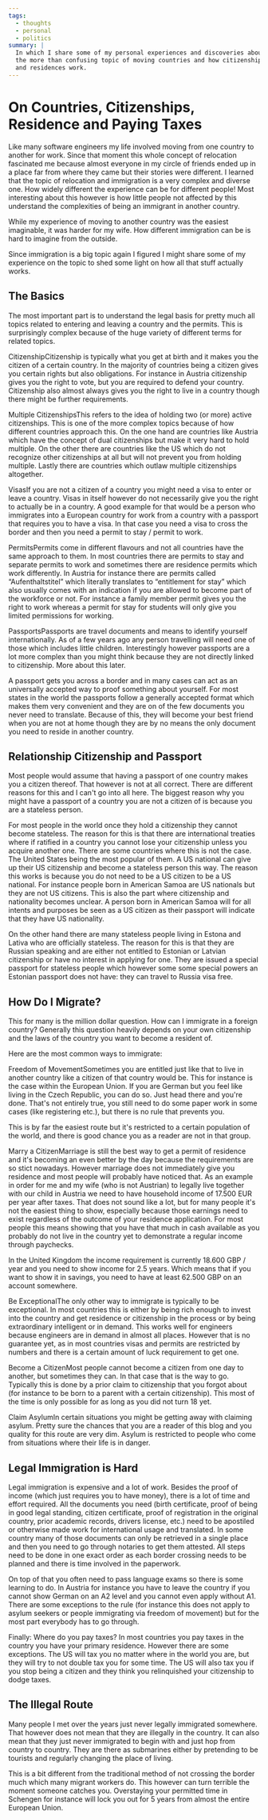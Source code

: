 ```yaml
---
tags:
  - thoughts
  - personal
  - politics
summary: |
  In which I share some of my personal experiences and discoveries about
  the more than confusing topic of moving countries and how citizenships
  and residences work.
---
```


# On Countries, Citizenships, Residence and Paying Taxes

Like many software engineers my life involved moving from one country to
another for work.  Since that moment this whole concept of relocation
fascinated me because almost everyone in my circle of friends ended up in
a place far from where they came but their stories were different.
I learned that the topic of relocation and immigration is a very complex
and diverse one.  How widely different the experience can be for different
people!  Most interesting about this however is how little people not
affected by this understand the complexities of being an immigrant in
another country.

While my experience of moving to another country was the easiest
imaginable, it was harder for my wife.  How different immigration can be
is hard to imagine from the outside.

Since immigration is a big topic again I figured I might share some of my
experience on the topic to shed some light on how all that stuff actually
works.

## The Basics

The most important part is to understand the legal basis for pretty much
all topics related to entering and leaving a country and the permits.
This is surprisingly complex because of the huge variety of different
terms for related topics.

CitizenshipCitizenship is typically what you get at birth and it makes you the
citizen of a certain country.  In the majority of countries being a
citizen gives you certain rights but also obligations.  For instance
in Austria citizenship gives you the right to vote, but you are
required to defend your country.  Citizenship also almost always gives
you the right to live in a country though there might be further
requirements.

Multiple CitizenshipsThis refers to the idea of holding two (or more) active citizenships.
This is one of the more complex topics because of how different
countries approach this.  On the one hand are countries like Austria
which have the concept of dual citizenships but make it very hard to
hold multiple.  On the other there are countries like the US which do
not recognize other citizenships at all but will not prevent you from
holding multiple.  Lastly there are countries which outlaw multiple
citizenships altogether.

VisasIf you are not a citizen of a country you might need a visa to enter
or leave a country.  Visas in itself however do not necessarily give
you the right to actually be in a country.  A good example for that
would be a person who immigrates into a European country for work from
a country with a passport that requires you to have a visa.  In that
case you need a visa to cross the border and then you need a permit to
stay / permit to work.

PermitsPermits come in different flavours and not all countries have the same
approach to them.  In most countries there are permits to stay and
separate permits to work and sometimes there are residence permits
which work differently.  In Austria for instance there are permits
called “Aufenthaltstitel” which literally translates to “entitlement
for stay” which also usually comes with an indication if you are
allowed to become part of the workforce or not.  For instance a family
member permit gives you the right to work whereas a permit for stay
for students will only give you limited permissions for working.

PassportsPassports are travel documents and means to identify yourself
internationally.  As of a few years ago any person travelling will
need one of those which includes little children.  Interestingly
however passports are a lot more complex than you might think because
they are not directly linked to citizenship.  More about this later.

A passport gets you across a border and in many cases can act as an
universally accepted way to proof something about yourself.  For most
states in the world the passports follow a generally accepted format
which makes them very convenient and they are on of the few documents
you never need to translate.  Because of this, they will become your
best friend when you are not at home though they are by no means the
only document you need to reside in another country.

## Relationship Citizenship and Passport

Most people would assume that having a passport of one country makes you a
citizen thereof.  That however is not at all correct.  There are different
reasons for this and I can't go into all here.  The biggest reason why you
might have a passport of a country you are not a citizen of is because you
are a stateless person.

For most people in the world once they hold a citizenship they cannot
become stateless.  The reason for this is that there are international
treaties where if ratified in a country you cannot lose your citizenship
unless you acquire another one.  There are some countries where this is
not the case.  The United States being the most popular of them.  A US
national can give up their US citizenship and become a stateless person
this way.  The reason this works is because you do not need to be a US
citizen to be a US national.  For instance people born in American Samoa
are US nationals but they are not US citizens.  This is also the part
where citizenship and nationality becomes unclear.  A person born in
American Samoa will for all intents and purposes be seen as a US citizen
as their passport will indicate that they have US nationality.

On the other hand there are many stateless people living in Estona and
Lativa who are officially stateless.  The reason for this is that they are
Russian speaking and are either not entitled to Estonian or Latvian
citizenship or have no interest in applying for one.  They are issued a
special passport for stateless people which however some some special
powers an Estonian passport does not have: they can travel to Russia visa
free.

## How Do I Migrate?

This for many is the million dollar question.  How can I immigrate in a
foreign country?  Generally this question heavily depends on your own
citizenship and the laws of the country you want to become a resident of.

Here are the most common ways to immigrate:

Freedom of MovementSometimes you are entitled just like that to live in another country
like a citizen of that country would be.  This for instance is the
case within the European Union.  If you are German but you feel like
living in the Czech Republic, you can do so.  Just head there and
you're done.  That's not entirely true, you still need to do some
paper work in some cases (like registering etc.), but there is no rule
that prevents you.

This is by far the easiest route but it's restricted to a certain
population of the world, and there is good chance you as a reader are
not in that group.

Marry a CitizenMarriage is still the best way to get a permit of residence and it's
becoming an even better by the day because the requirements are so
stict nowadays.  However marriage does not immediately give you
residence and most people will probably have noticed that.  As an
example in order for me and my wife (who is not Austrian) to legally
live together with our child in Austria we need to have household
income of 17.500 EUR per year after taxes.  That does not sound like a
lot, but for many people it's not the easiest thing to show,
especially because those earnings need to exist regardless of the
outcome of your residence application.  For most people this means
showing that you have that much in cash available as you probably do
not live in the country yet to demonstrate a regular income through
paychecks.

In the United Kingdom the income requirement is currently 18.600 GBP /
year and you need to show income for 2.5 years.  Which means that if
you want to show it in savings, you need to have at least 62.500 GBP
on an account somewhere.

Be ExceptionalThe only other way to immigrate is typically to be exceptional.  In
most countries this is either by being rich enough to invest into the
country and get residence or citizenship in the process or by being
extraordinary intelligent or in demand.  This works well for engineers
because engineers are in demand in almost all places.  However that is
no guarantee yet, as in most countries visas and permits are
restricted by numbers and there is a certain amount of luck
requirement to get one.

Become a CitizenMost people cannot become a citizen from one day to another, but
sometimes they can.  In that case that is the way to go.  Typically
this is done by a prior claim to citizenship that you forgot about
(for instance to be born to a parent with a certain citizenship).
This most of the time is only possible for as long as you did not turn
18 yet.

Claim AsylumIn certain situations you might be getting away with claiming asylum.
Pretty sure the chances that you are a reader of this blog and you
quality for this route are very dim.  Asylum is restricted to people
who come from situations where their life is in danger.

## Legal Immigration is Hard

Legal immigration is expensive and a lot of work.  Besides the proof of
income (which just requires you to have money), there is a lot of time and
effort required.  All the documents you need (birth certificate, proof of
being in good legal standing, citizen certificate, proof of registration
in the original country, prior academic records, drivers license, etc.)
need to be apostiled or otherwise made work for international usage and
translated.  In some country many of those documents can only be retrieved
in a single place and then you need to go through notaries to get them
attested.  All steps need to be done in one exact order as each border
crossing needs to be planned and there is time involved in the paperwork.

On top of that you often need to pass language exams so there is some
learning to do.  In Austria for instance you have to leave the country if
you cannot show German on an A2 level and you cannot even apply without
A1.  There are some exceptions to the rule (for instance this does not
apply to asylum seekers or people immigrating via freedom of movement) but
for the most part everybody has to go through.

Finally:  Where do you pay taxes?  In most countries you pay taxes in the
country you have your primary residence.  However there are some
exceptions.  The US will tax you no matter where in the world you are, but
they will try to not double tax you for some time.  The US will also tax
you if you stop being a citizen and they think you relinquished your
citizenship to dodge taxes.

## The Illegal Route

Many people I met over the years just never legally immigrated somewhere.
That however does not mean that they are illegally in the country.  It can
also mean that they just never immigrated to begin with and just hop from
country to country.  They are there as submarines either by pretending to
be tourists and regularly changing the place of living.

This is a bit different from the traditional method of not crossing the
border much which many migrant workers do.  This however can turn terrible
the moment someone catches you.  Overstaying your permitted time in
Schengen for instance will lock you out for 5 years from almost the entire
European Union.

